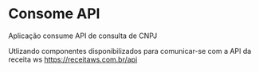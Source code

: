 # Consome API
Aplicação consume API de consulta de CNPJ

Utlizando componentes disponibilizados para comunicar-se com a API da receita ws <https://receitaws.com.br/api>

